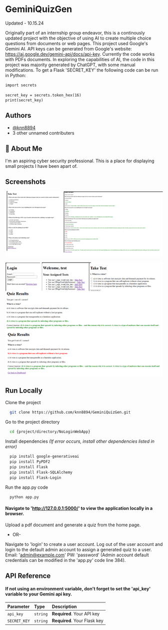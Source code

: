 
# GeminiQuizGen
Updated - 10.15.24

Originally part of an internship group endeavor, this is a continously updated project with the objective of using AI to create multiple choice questions from documents or web pages. This project used Google's Gemini AI. API keys can be generated from Google's website: https://ai.google.dev/gemini-api/docs/api-key. Currently the code works with PDFs documents. In exploring the capabilities of AI, the code in this project was majority generated by ChatGPT, with some manual modifications. To get a Flask 'SECRET_KEY' the following code can be run in Python:

```
import secrets

secret_key = secrets.token_hex(16)
print(secret_key)
```

## Authors

- [@knn8894](https://github.com/knn8894)
- 3 other unnamed contributers


## 🚀 About Me
I'm an aspiring cyber security professional. This is a place for displaying small projects I have been apart of.

## Screenshots

![App Screenshot](https://raw.githubusercontent.com/knn8894/AI_Quiz_Generator/9d7d7dee671f6521cd515f3adb5aab127aee38ac/workflow2.png)

![App Screenshot](https://github.com/knn8894/AI_Quiz_Generator/blob/main/workflow.png?raw=true)
## Run Locally

Clone the project

```bash
  git clone https://github.com/knn8894/GeminiQuizGen.git
```

Go to the project directory

```bash
  cd {project/directory/NoLoginWebApp}
```

Install dependencies
*(If error occurs, install other dependencies listed in error)*

```bash
  pip install google-generativeai
  pip install PyPDF2
  pip install Flask
  pip install Flask-SQLAlchemy
  pip install Flask-Login
```

Run the app.py code

```bash
  python app.py
```

#### Navigate to 'http://127.0.0.1:5000/' to view the application locally in a browser.
Upload a pdf document and generate a quiz from the home page.

- OR-

Navigate to 'login' to create a user account.
Log out of the user account and login to the default admin account to assign a generated quiz to a user.
Email: 'admin@example.com' PW: 'password'
(Admin account default credentials can be modified in the 'app.py' code line 384).

## API Reference

#### If not using an environment variable, don't forget to set the 'api_key' variable to your Gemini api key.


| Parameter | Type     | Description                |
| :-------- | :------- | :------------------------- |
| `api_key` | `string` | **Required**. Your API key |
| `SECRET_KEY` | `string` | **Required**. Your Flask key |
